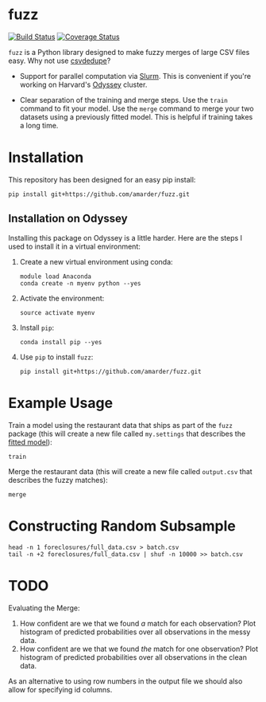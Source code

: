 # fuzz

[![Build Status](https://travis-ci.org/amarder/fuzz.svg?branch=master)](https://travis-ci.org/amarder/fuzz)
[![Coverage Status](https://coveralls.io/repos/github/amarder/fuzz/badge.svg?branch=master)](https://coveralls.io/github/amarder/fuzz?branch=master)

`fuzz` is a Python library designed to make fuzzy merges of large CSV files easy. Why not use [csvdedupe](https://github.com/datamade/csvdedupe)?

*   Support for parallel computation via [Slurm](https://slurm.schedmd.com/). This is convenient if you're working on Harvard's [Odyssey](https://rc.fas.harvard.edu/odyssey/) cluster.

*   Clear separation of the training and merge steps. Use the `train` command to fit your model. Use the `merge` command to merge your two datasets using a previously fitted model. This is helpful if training takes a long time.

# Installation

This repository has been designed for an easy pip install:

    pip install git+https://github.com/amarder/fuzz.git
    
## Installation on Odyssey

Installing this package on Odyssey is a little harder. Here are the steps I used to install it in a virtual environment:

1.  Create a new virtual environment using conda:

        module load Anaconda
        conda create -n myenv python --yes

2.  Activate the environment:

        source activate myenv

3.  Install `pip`:

        conda install pip --yes

4.  Use `pip` to install `fuzz`:

        pip install git+https://github.com/amarder/fuzz.git

# Example Usage

Train a model using the restaurant data that ships as part of the `fuzz` package (this will create a new file called `my.settings` that describes the [fitted model](https://dedupe.readthedocs.io/en/latest/API-documentation.html#staticgazetteer-objects)):

    train

Merge the restaurant data (this will create a new file called `output.csv` that describes the fuzzy matches):

    merge

# Constructing Random Subsample

    head -n 1 foreclosures/full_data.csv > batch.csv
    tail -n +2 foreclosures/full_data.csv | shuf -n 10000 >> batch.csv

# TODO

Evaluating the Merge:

1.  How confident are we that we found _a_ match for each observation? Plot histogram of predicted probabilities over all observations in the messy data.
2.  How confident are we that we found _the_ match for one observation? Plot histogram of predicted probabilities over all observations in the clean data.

As an alternative to using row numbers in the output file we should also allow for specifying id columns.
